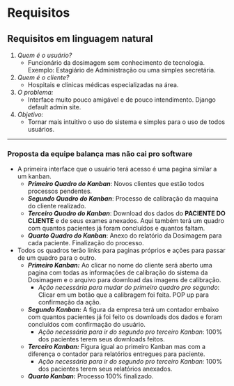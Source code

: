 # Requisitos
## Requisitos em linguagem natural
1. *Quem é o usuário?*
    - Funcionário da dosimagem sem conhecimento de tecnologia. Exemplo: Estagiário de Administração ou uma simples secretária.
2. *Quem é o cliente?*
    - Hospitais e clinicas médicas especializadas na área.
2. *O problema:*
    - Interface muito pouco amigável e de pouco intendimento. Django default admin site.
3. *Objetivo:*
    - Tornar mais intuitivo o uso do sistema e simples para o uso de todos usuários.
<hr>

### Proposta da equipe balança mas não cai pro software
- A primeira interface que o usuário terá acesso é uma pagina similar a um kanban.
    - ***Primeiro Quadro do Kanban***: Novos clientes que estão todos processos pendentes.
    - ***Segundo Quadro do Kanban***: Processo de calibração da maquina do cliente realizado.
    - ***Terceiro Quadro do Kanban***: Download dos dados do **PACIENTE DO CLIENTE** e de seus exames anexados. Aqui também terá um quadro com quantos pacientes já foram concluídos e quantos faltam.
    - ***Quarto Quadro do Kanban***: Anexo do relatório da Dosimagem para cada paciente. Finalização do processo.
- Todos os quadros terão links para paginas próprios e ações para passar de um quadro para o outro.
    - ***Primeiro Kanban:*** Ao clicar no nome do cliente será aberto uma pagina com todas as informações de calibração do sistema da Dosimagem e o arquivo para download das imagens de calibração.
        - *Ação necessária para mudar do primeiro quadro pro segundo*: Clicar em um botão que a calibragem foi feita. POP up para confirmação da ação.
    - ***Segundo Kanban:*** A figura da empresa terá um contador embaixo com quantos pacientes já foi feito os downloads dos dados e foram concluídos com confirmação do usuário.
        - *Ação necessária para ir do segundo pro terceiro Kanban*: 100% dos pacientes terem seus downloads feitos.
    - ***Terceiro Kanban:*** Figura igual ao primeiro Kanban mas com a diferença o contador para relatórios entregues para paciente.
        - *Ação necessária para ir do segundo pro terceiro Kanban:* 100% dos pacientes terem seus relatórios anexados.
    - ***Quarto Kanban:*** Processo 100% finalizado.
